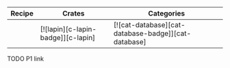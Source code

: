 | Recipe | Crates | Categories |
|--------|--------|------------|
|  | [![lapin][c-lapin-badge]][c-lapin] | [![cat-database][cat-database-badge]][cat-database] |

<div class="hidden">
TODO P1 link
</div>
